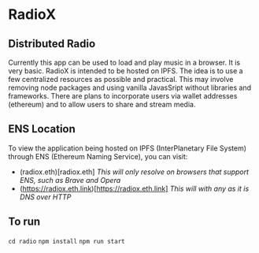 # RadioX
## Distributed Radio
Currently this app can be used to load and play music in a browser. It is very basic.
RadioX is intended to be hosted on IPFS. The idea is to use a few centralized resources as possible and practical. This may involve removing node packages and using vanilla JavasSript without libraries and frameworks. There are plans to incorporate users via wallet addresses (ethereum) and to allow users to share and stream media.

## ENS Location
To view the application being hosted on IPFS (InterPlanetary File System) through ENS (Ethereum Naming Service), you can visit:
- (radiox.eth)[radiox.eth] *This will only resolve on browsers that support ENS, such as Brave and Opera*
- (https://radiox.eth.link)[https://radiox.eth.link] *This will with any as it is DNS over HTTP*


## To run 
```cd radio```
```npm install```
```npm run start```

